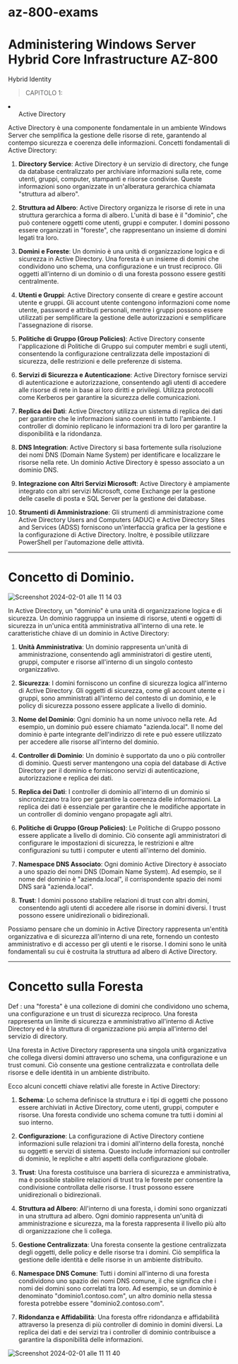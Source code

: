 # az-800-exams


# Administering Windows Server Hybrid Core Infrastructure AZ-800

Hybrid Identity




> CAPITOLO 1:

<li>
<ol>
  Active Directory
</ol>
</li>


Active Directory è una componente fondamentale in un ambiente Windows Server 
che semplifica la gestione delle risorse di rete, garantendo al contempo sicurezza e coerenza delle informazioni.
Concetti fondamentali di Active Directory:



1. **Directory Service**: Active Directory è un servizio di directory, che funge da database centralizzato per archiviare informazioni sulla rete, come utenti, gruppi, computer, stampanti e risorse condivise. Queste informazioni sono organizzate in un'alberatura gerarchica chiamata "struttura ad albero".

2. **Struttura ad Albero**: Active Directory organizza le risorse di rete in una struttura gerarchica a forma di albero. L'unità di base è il "dominio", che può contenere oggetti come utenti, gruppi e computer. I domini possono essere organizzati in "foreste", che rappresentano un insieme di domini legati tra loro.

3. **Domini e Foreste**: Un dominio è una unità di organizzazione logica e di sicurezza in Active Directory. Una foresta è un insieme di domini che condividono uno schema, una configurazione e un trust reciproco. Gli oggetti all'interno di un dominio o di una foresta possono essere gestiti centralmente.

4. **Utenti e Gruppi**: Active Directory consente di creare e gestire account utente e gruppi. Gli account utente contengono informazioni come nome utente, password e attributi personali, mentre i gruppi possono essere utilizzati per semplificare la gestione delle autorizzazioni e semplificare l'assegnazione di risorse.

5. **Politiche di Gruppo (Group Policies)**: Active Directory consente l'applicazione di Politiche di Gruppo sui computer membri e sugli utenti, consentendo la configurazione centralizzata delle impostazioni di sicurezza, delle restrizioni e delle preferenze di sistema.

6. **Servizi di Sicurezza e Autenticazione**: Active Directory fornisce servizi di autenticazione e autorizzazione, consentendo agli utenti di accedere alle risorse di rete in base ai loro diritti e privilegi. Utilizza protocolli come Kerberos per garantire la sicurezza delle comunicazioni.

7. **Replica dei Dati**: Active Directory utilizza un sistema di replica dei dati per garantire che le informazioni siano coerenti in tutto l'ambiente. I controller di dominio replicano le informazioni tra di loro per garantire la disponibilità e la ridondanza.

8. **DNS Integration**: Active Directory si basa fortemente sulla risoluzione dei nomi DNS (Domain Name System) per identificare e localizzare le risorse nella rete. Un dominio Active Directory è spesso associato a un dominio DNS.

9. **Integrazione con Altri Servizi Microsoft**: Active Directory è ampiamente integrato con altri servizi Microsoft, come Exchange per la gestione delle caselle di posta e SQL Server per la gestione dei database.

10. **Strumenti di Amministrazione**: Gli strumenti di amministrazione come Active Directory Users and Computers (ADUC) e Active Directory Sites and Services (ADSS) forniscono un'interfaccia grafica per la gestione e la configurazione di Active Directory. Inoltre, è possibile utilizzare PowerShell per l'automazione delle attività.


_______________________________________________________________________________

# Concetto di Dominio.


![Screenshot 2024-02-01 alle 11 14 03](https://github.com/MrMagicalSoftware/az-800-exams/assets/98833112/23ce35b0-b164-4267-a361-64e354c77fa1)


In Active Directory, un "dominio" è una unità di organizzazione logica e di sicurezza. Un dominio raggruppa un insieme di risorse, utenti e oggetti di sicurezza in un'unica entità amministrativa all'interno di una rete. le caratteristiche chiave di un dominio in Active Directory:

1. **Unità Amministrativa**: Un dominio rappresenta un'unità di amministrazione, consentendo agli amministratori di gestire utenti, gruppi, computer e risorse all'interno di un singolo contesto organizzativo.

2. **Sicurezza**: I domini forniscono un confine di sicurezza logica all'interno di Active Directory. Gli oggetti di sicurezza, come gli account utente e i gruppi, sono amministrati all'interno del contesto di un dominio, e le policy di sicurezza possono essere applicate a livello di dominio.

3. **Nome del Dominio**: Ogni dominio ha un nome univoco nella rete. Ad esempio, un dominio può essere chiamato "azienda.local". Il nome del dominio è parte integrante dell'indirizzo di rete e può essere utilizzato per accedere alle risorse all'interno del dominio.

4. **Controller di Dominio**: Un dominio è supportato da uno o più controller di dominio. Questi server mantengono una copia del database di Active Directory per il dominio e forniscono servizi di autenticazione, autorizzazione e replica dei dati.

5. **Replica dei Dati**: I controller di dominio all'interno di un dominio si sincronizzano tra loro per garantire la coerenza delle informazioni. La replica dei dati è essenziale per garantire che le modifiche apportate in un controller di dominio vengano propagate agli altri.

6. **Politiche di Gruppo (Group Policies)**: Le Politiche di Gruppo possono essere applicate a livello di dominio. Ciò consente agli amministratori di configurare le impostazioni di sicurezza, le restrizioni e altre configurazioni su tutti i computer e utenti all'interno del dominio.

7. **Namespace DNS Associato**: Ogni dominio Active Directory è associato a uno spazio dei nomi DNS (Domain Name System). Ad esempio, se il nome del dominio è "azienda.local", il corrispondente spazio dei nomi DNS sarà "azienda.local".

8. **Trust**: I domini possono stabilire relazioni di trust con altri domini, consentendo agli utenti di accedere alle risorse in domini diversi. I trust possono essere unidirezionali o bidirezionali.
   
Possiamo pensare che un dominio in Active Directory rappresenta un'entità organizzativa e di sicurezza all'interno di una rete, fornendo un contesto amministrativo e di accesso per gli utenti e le risorse. I domini sono le unità fondamentali su cui è costruita la struttura ad albero di Active Directory.



_______________________________________________________________________________



# Concetto sulla Foresta


Def : una "foresta" è una collezione di domini che condividono uno schema, una configurazione e un trust di sicurezza reciproco. Una foresta rappresenta un limite di sicurezza e amministrativo all'interno di Active Directory ed è la struttura di organizzazione più ampia all'interno del servizio di directory.

Una foresta in Active Directory rappresenta una singola unità organizzativa che collega diversi domini attraverso uno schema, una configurazione e un trust comuni. Ciò consente una gestione centralizzata e controllata delle risorse e delle identità in un ambiente distribuito.




Ecco alcuni concetti chiave relativi alle foreste in Active Directory:

1. **Schema**: Lo schema definisce la struttura e i tipi di oggetti che possono essere archiviati in Active Directory, come utenti, gruppi, computer e risorse. Una foresta condivide uno schema comune tra tutti i domini al suo interno.

2. **Configurazione**: La configurazione di Active Directory contiene informazioni sulle relazioni tra i domini all'interno della foresta, nonché su oggetti e servizi di sistema. Questo include informazioni sui controller di dominio, le repliche e altri aspetti della configurazione globale.

3. **Trust**: Una foresta costituisce una barriera di sicurezza e amministrativa, ma è possibile stabilire relazioni di trust tra le foreste per consentire la condivisione controllata delle risorse. I trust possono essere unidirezionali o bidirezionali.

4. **Struttura ad Albero**: All'interno di una foresta, i domini sono organizzati in una struttura ad albero. Ogni dominio rappresenta un'unità di amministrazione e sicurezza, ma la foresta rappresenta il livello più alto di organizzazione che li collega.

5. **Gestione Centralizzata**: Una foresta consente la gestione centralizzata degli oggetti, delle policy e delle risorse tra i domini. Ciò semplifica la gestione delle identità e delle risorse in un ambiente distribuito.

6. **Namespace DNS Comune**: Tutti i domini all'interno di una foresta condividono uno spazio dei nomi DNS comune, il che significa che i nomi dei domini sono correlati tra loro. Ad esempio, se un dominio è denominato "dominio1.contoso.com", un altro dominio nella stessa foresta potrebbe essere "dominio2.contoso.com".

7. **Ridondanza e Affidabilità**: Una foresta offre ridondanza e affidabilità attraverso la presenza di più controller di dominio in domini diversi. La replica dei dati e dei servizi tra i controller di dominio contribuisce a garantire la disponibilità delle informazioni.




![Screenshot 2024-02-01 alle 11 11 40](https://github.com/MrMagicalSoftware/az-800-exams/assets/98833112/367bdce5-5e4a-41a9-a19a-a723b02b6284)











